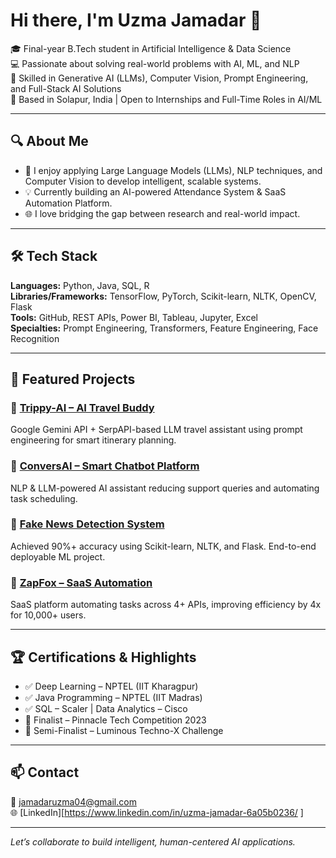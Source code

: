 # Hi there, I'm Uzma Jamadar 👋

🎓 Final-year B.Tech student in Artificial Intelligence & Data Science  
💻 Passionate about solving real-world problems with AI, ML, and NLP  
🧠 Skilled in Generative AI (LLMs), Computer Vision, Prompt Engineering, and Full-Stack AI Solutions  
📍 Based in Solapur, India | Open to Internships and Full-Time Roles in AI/ML

---

## 🔍 About Me

- 🔬 I enjoy applying Large Language Models (LLMs), NLP techniques, and Computer Vision to develop intelligent, scalable systems.
- 💡 Currently building an AI-powered Attendance System & SaaS Automation Platform.
- 🌐 I love bridging the gap between research and real-world impact.

---

## 🛠️ Tech Stack

**Languages:** Python, Java, SQL, R  
**Libraries/Frameworks:** TensorFlow, PyTorch, Scikit-learn, NLTK, OpenCV, Flask  
**Tools:** GitHub, REST APIs, Power BI, Tableau, Jupyter, Excel  
**Specialties:** Prompt Engineering, Transformers, Feature Engineering, Face Recognition

---

## 📌 Featured Projects

### 🔹 [Trippy-AI – AI Travel Buddy](https://github.com/uzmajamadar/trippy-ai-travel-buddy)  
Google Gemini API + SerpAPI-based LLM travel assistant using prompt engineering for smart itinerary planning.

### 🔹 [ConversAI – Smart Chatbot Platform](https://github.com/uzmajamadar/conversai-chatbot)  
NLP & LLM-powered AI assistant reducing support queries and automating task scheduling.

### 🔹 [Fake News Detection System](https://github.com/uzmajamadar/fake-news-detector)  
Achieved 90%+ accuracy using Scikit-learn, NLTK, and Flask. End-to-end deployable ML project.

### 🔹 [ZapFox – SaaS Automation](https://github.com/uzmajamadar/zapfox-automation)  
SaaS platform automating tasks across 4+ APIs, improving efficiency by 4x for 10,000+ users.

---

## 🏆 Certifications & Highlights

- ✅ Deep Learning – NPTEL (IIT Kharagpur)  
- ✅ Java Programming – NPTEL (IIT Madras)  
- ✅ SQL – Scaler | Data Analytics – Cisco  
- 🏅 Finalist – Pinnacle Tech Competition 2023  
- 🏅 Semi-Finalist – Luminous Techno-X Challenge

---

## 📫 Contact

📧 jamadaruzma04@gmail.com  
🌐 [LinkedIn][https://www.linkedin.com/in/uzma-jamadar-6a05b0236/  ]


---

*Let’s collaborate to build intelligent, human-centered AI applications.*
